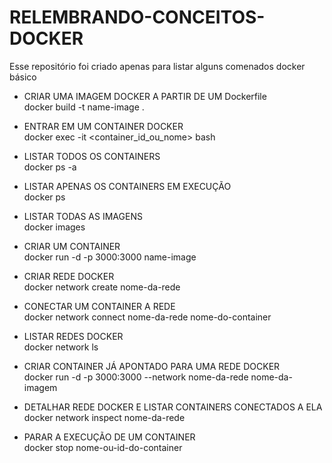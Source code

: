 # RELEMBRANDO-CONCEITOS-DOCKER
Esse repositório foi criado apenas para listar alguns comenados docker básico

- CRIAR UMA IMAGEM DOCKER A PARTIR DE UM Dockerfile </br>
   docker build -t name-image . </br>

- ENTRAR EM UM CONTAINER DOCKER </br>
   docker exec -it <container_id_ou_nome> bash </br>

- LISTAR TODOS OS CONTAINERS  </br>
   docker ps -a </br>

- LISTAR APENAS OS CONTAINERS EM EXECUÇÃO </br>
   docker ps </br>

- LISTAR TODAS AS IMAGENS </br>
   docker images </br>

- CRIAR UM CONTAINER </br>
   docker run -d -p 3000:3000 name-image </br>

- CRIAR REDE DOCKER </br>
   docker network create nome-da-rede </br>

- CONECTAR UM CONTAINER A REDE </br>
   docker network connect nome-da-rede nome-do-container </br>

- LISTAR REDES DOCKER </br>
   docker network ls </br>

- CRIAR CONTAINER JÁ APONTADO PARA UMA REDE DOCKER </br>
   docker run -d -p 3000:3000 --network nome-da-rede nome-da-imagem </br>

- DETALHAR REDE DOCKER E LISTAR CONTAINERS CONECTADOS A ELA </br>
   docker network inspect nome-da-rede </br>

- PARAR A EXECUÇÃO DE UM CONTAINER </br>
   docker stop nome-ou-id-do-container </br>

